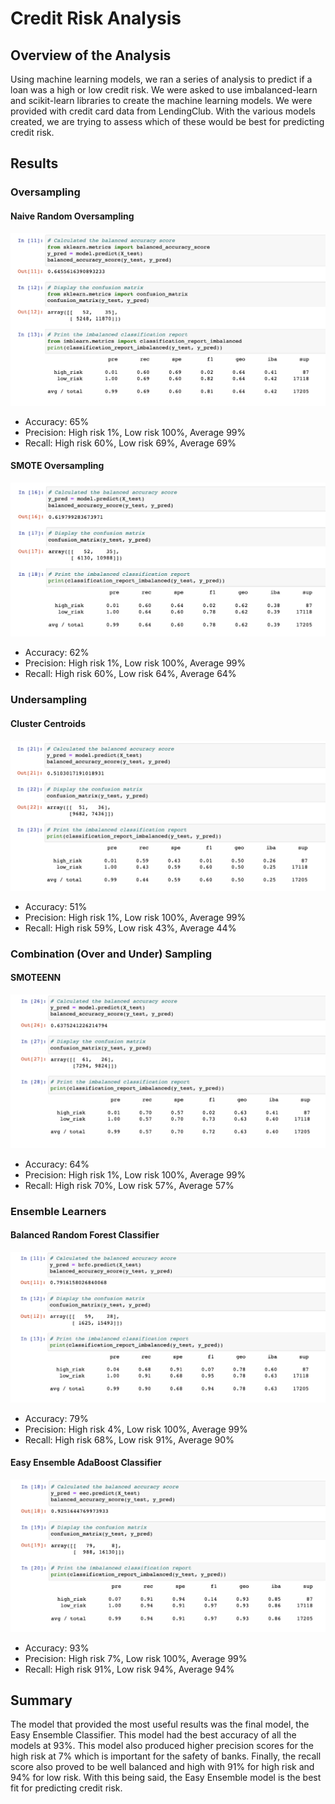 # Credit Risk Analysis

## Overview of the Analysis
Using machine learning models, we ran a series of analysis to predict if a loan was a high or low credit risk. We were asked to use imbalanced-learn and scikit-learn libraries to create the machine learning models. We were provided with credit card data from LendingClub. With the various models created, we are trying to assess which of these would be best for predicting credit risk. 

## Results
### Oversampling
#### Naive Random Oversampling
![image1](https://github.com/DaniliukK95/credit_risk_analysis/blob/main/images/1.png)
- Accuracy: 65%
- Precision: High risk 1%, Low risk 100%, Average 99%
- Recall: High risk 60%, Low risk 69%, Average 69%
#### SMOTE Oversampling
![image2](https://github.com/DaniliukK95/credit_risk_analysis/blob/main/images/2.png)
- Accuracy: 62%
- Precision: High risk 1%, Low risk 100%, Average 99%
- Recall: High risk 60%, Low risk 64%, Average 64%

### Undersampling
#### Cluster Centroids
![image3](https://github.com/DaniliukK95/credit_risk_analysis/blob/main/images/3.png)
- Accuracy: 51%
- Precision: High risk 1%, Low risk 100%, Average 99%
- Recall: High risk 59%, Low risk 43%, Average 44%

### Combination (Over and Under) Sampling
#### SMOTEENN
![image4](https://github.com/DaniliukK95/credit_risk_analysis/blob/main/images/4.png)
- Accuracy: 64%
- Precision: High risk 1%, Low risk 100%, Average 99%
- Recall: High risk 70%, Low risk 57%, Average 57%

### Ensemble Learners
#### Balanced Random Forest Classifier
![image5](https://github.com/DaniliukK95/credit_risk_analysis/blob/main/images/5.png)
- Accuracy: 79%
- Precision: High risk 4%, Low risk 100%, Average 99%
- Recall: High risk 68%, Low risk 91%, Average 90%
#### Easy Ensemble AdaBoost Classifier
![image6](https://github.com/DaniliukK95/credit_risk_analysis/blob/main/images/6.png)
- Accuracy: 93%
- Precision: High risk 7%, Low risk 100%, Average 99%
- Recall: High risk 91%, Low risk 94%, Average 94%

## Summary
The model that provided the most useful results was the final model, the Easy Ensemble Classifier. This model had the best accuracy of all the models at 93%. This model also produced higher precision scores for the high risk at 7% which is important for the safety of banks. Finally, the recall score also proved to be well balanced and high with 91% for high risk and 94% for low risk. With this being said, the Easy Ensemble model is the best fit for predicting credit risk. 
